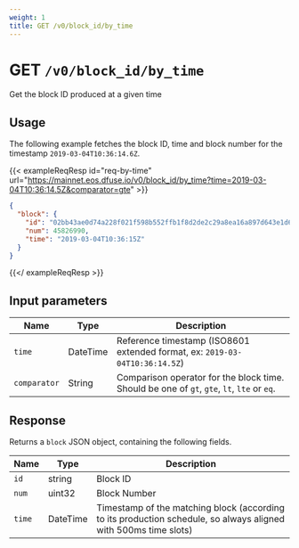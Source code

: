 ```yaml
---
weight: 1
title: GET /v0/block_id/by_time
---
```


# GET `/v0/block_id/by_time`

Get the block ID produced at a given time


## Usage

The following example fetches the block ID, time and block number for the timestamp `2019-03-04T10:36:14.6Z`.

{{< exampleReqResp id="req-by-time" url="https://mainnet.eos.dfuse.io/v0/block_id/by_time?time=2019-03-04T10:36:14.5Z&comparator=gte" >}}

```json
{
  "block": {
    "id": "02bb43ae0d74a228f021f598b552ffb1f8d2de2c29a8ea16a897d643e1d62d62",
    "num": 45826990,
    "time": "2019-03-04T10:36:15Z"
  }
}
```

{{</ exampleReqResp >}}


## Input parameters

Name | Type | Description
-----|------|------------
`time` | DateTime | Reference timestamp (ISO8601 extended format, ex: `2019-03-04T10:36:14.5Z`)
`comparator` | String | Comparison operator for the block time. Should be one of `gt`, `gte`, `lt`, `lte` or `eq`.


## Response

Returns a `block` JSON object, containing the following fields.

Name | Type | Description
-----|------|------------
`id` | string | Block ID
`num` | uint32 | Block Number
`time` | DateTime | Timestamp of the matching block (according to its production schedule, so always aligned with 500ms time slots)
